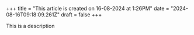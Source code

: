 +++
title = "This article is created on 16-08-2024 at 1:26PM"
date = "2024-08-16T09:18:09.261Z"
draft = false
+++

  This is a description
        